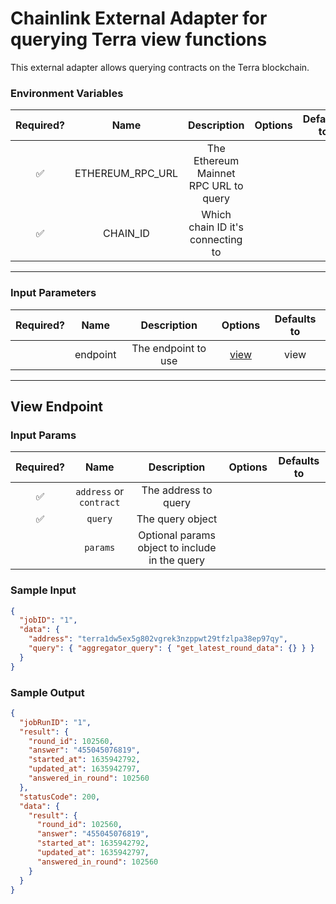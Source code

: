# Chainlink External Adapter for querying Terra view functions

This external adapter allows querying contracts on the Terra blockchain.

### Environment Variables

| Required? |       Name       |              Description              | Options | Defaults to |
| :-------: | :--------------: | :-----------------------------------: | :-----: | :---------: |
|    ✅     | ETHEREUM_RPC_URL | The Ethereum Mainnet RPC URL to query |         |             |
|    ✅     |     CHAIN_ID     |   Which chain ID it's connecting to   |         |             |

---

### Input Parameters

| Required? |   Name   |     Description     |        Options         | Defaults to |
| :-------: | :------: | :-----------------: | :--------------------: | :---------: |
|           | endpoint | The endpoint to use | [view](#View-Endpoint) |    view     |

---

## View Endpoint

### Input Params

| Required? |          Name           |                  Description                   | Options | Defaults to |
| :-------: | :---------------------: | :--------------------------------------------: | :-----: | :---------: |
|    ✅     | `address` or `contract` |              The address to query              |         |             |
|    ✅     |         `query`         |                The query object                |         |             |
|           |        `params`         | Optional params object to include in the query |         |             |

### Sample Input

```json
{
  "jobID": "1",
  "data": {
    "address": "terra1dw5ex5g802vgrek3nzppwt29tfzlpa38ep97qy",
    "query": { "aggregator_query": { "get_latest_round_data": {} } }
  }
}
```

### Sample Output

```json
{
  "jobRunID": "1",
  "result": {
    "round_id": 102560,
    "answer": "455045076819",
    "started_at": 1635942792,
    "updated_at": 1635942797,
    "answered_in_round": 102560
  },
  "statusCode": 200,
  "data": {
    "result": {
      "round_id": 102560,
      "answer": "455045076819",
      "started_at": 1635942792,
      "updated_at": 1635942797,
      "answered_in_round": 102560
    }
  }
}
```
